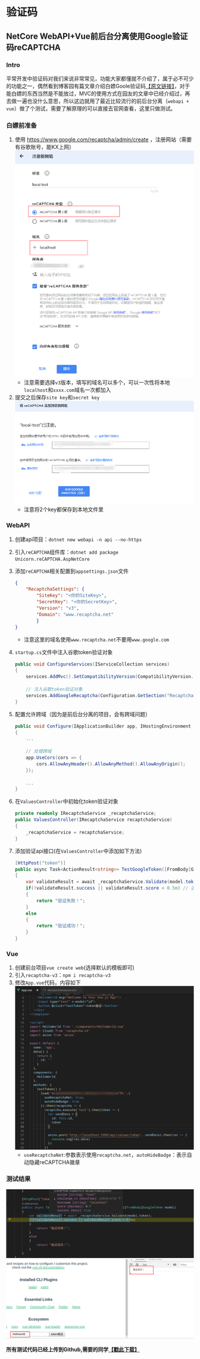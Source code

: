 # 验证码

## NetCore WebAPI+Vue前后台分离使用Google验证码reCAPTCHA

### Intro

平常开发中验证码对我们来说非常常见，功能大家都懂就不介绍了，属于必不可少的功能之一，偶然看到博客园有篇文章介绍白嫖Goole验证码[【原文链接】](https://www.cnblogs.com/stulzq/p/10714417.html)，对于能白嫖的东西当然是不能放过，MVC的使用方式在园友的文章中已经介绍过，再去做一遍也没什么意思，所以这边就用了最近比较流行的前后台分离（`webapi + vue`）做了个测试，需要了解原理的可以直接去官网查看，这里只做测试。

### 白嫖前准备

1. 使用 https://www.google.com/recaptcha/admin/create ，注册网站（需要有谷歌账号，能KX上网）
    ![code](./img/code/1.png)
    * 注意需要选择`v3`版本，填写的域名可以多个，可以一次性将本地`localhost`和`xxxx.com`域名一次都加入
1. 提交之后保存`site key`和`secret key`
    ![code](./img/code/2.png)
    * 注意将2个key都保存到本地文件里

### WebAPI

1. 创建api项目：`dotnet new webapi -n api --no-https`
1. 引入`reCAPTCHA`组件库：`dotnet add package Unicorn.reCAPTCHA.AspNetCore`
1. 添加`reCAPTCHA`相关配置到`appsettings.json`文件

    ```json
    {
        "RecaptchaSettings": {
            "SiteKey": "<你的SiteKey>",
            "SecretKey": "<你的SecretKey>",
            "Version": "v3",
            "Domain": "www.recaptcha.net"
            }
    }
    ```
    * 注意这里的域名使用`www.recaptcha.net`不要用`www.google.com`
1. `startup.cs`文件中注入谷歌token验证对象

    ```csharp
    public void ConfigureServices(IServiceCollection services)
    {
        services.AddMvc().SetCompatibilityVersion(CompatibilityVersion.Version_2_2);

        // 注入谷歌token验证对象
        services.AddGoogleRecaptcha(Configuration.GetSection("RecaptchaSettings"));
    }
    ```
1. 配置允许跨域（因为是前后台分离的项目，会有跨域问题）
    
    ```csharp
    public void Configure(IApplicationBuilder app, IHostingEnvironment env)
    {
        ...

        // 处理跨域
        app.UseCors(cors => {
            cors.AllowAnyHeader().AllowAnyMethod().AllowAnyOrigin();
        });

        ...
    }
    ```
1. 在`ValuesController`中初始化token验证对象
    
    ```csharp
    private readonly IRecaptchaService _recaptchaService;
    public ValuesController(IRecaptchaService recaptchaService)
    {
        _recaptchaService = recaptchaService;
    }
    ```
1. 添加验证api接口(在`ValuesController`中添加如下方法)
    
    ```csharp
    [HttpPost("token")]
    public async Task<ActionResult<string>> TestGoogleToken([FromBody]GoogleToken model)
    {
        var validateResult = await _recaptchaService.Validate(model.token);
        if(!validateResult.success || validateResult.score < 0.5m) // 这里可以自己调节验证的阀值
        {
            return "验证失败！";
        }
        else
        {
            return "验证成功！";
        }
    }
    ```

### Vue

1. 创建前台项目`vue create web`(选择默认的模板即可)
1. 引入`recaptcha-v3`：`npm i recaptcha-v3`
1. 修改`App.vue`代码，内容如下
    ![code](./img/code/3.png)
    * `useRecaptchaNet`:参数表示使用`recaptcha.net`，`autoHideBadge`：表示自动隐藏reCAPTCHA徽章

### 测试结果

![code](./img/code/4.png)
![code](./img/code/5.png)

**所有测试代码已经上传到Github,需要的同学[【戳此下载】](https://github.com/yasewang987/Hz.DonetDemo/tree/master/Hz.GooleToken)**
